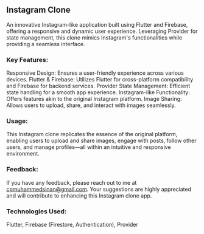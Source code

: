 
## Instagram Clone
An innovative Instagram-like application built using Flutter and Firebase, offering a responsive and dynamic user experience. Leveraging Provider for state management, this clone mimics Instagram's functionalities while providing a seamless interface.

### Key Features:
Responsive Design: Ensures a user-friendly experience across various devices.
Flutter & Firebase: Utilizes Flutter for cross-platform compatibility and Firebase for backend services.
Provider State Management: Efficient state handling for a smooth app experience.
Instagram-like Functionality: Offers features akin to the original Instagram platform.
Image Sharing: Allows users to upload, share, and interact with images seamlessly.

### Usage:
This Instagram clone replicates the essence of the original platform, enabling users to upload and share images, engage with posts, follow other users, and manage profiles—all within an intuitive and responsive environment.

### Feedback:
If you have any feedback, please reach out to me at cpmuhammedsinan@gmail.com. Your suggestions are highly appreciated and will contribute to enhancing this Instagram clone app.

### Technologies Used:
Flutter, Firebase (Firestore, Authentication), Provider
